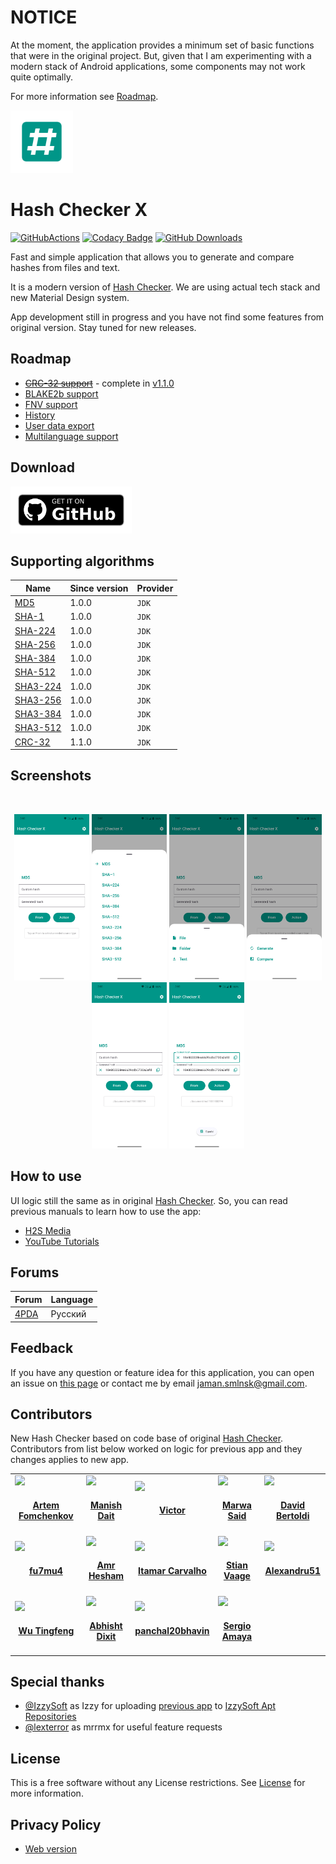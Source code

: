 # NOTICE

At the moment, the application provides a minimum set of basic functions that were in the original project. But, given
that I am experimenting with a modern stack of Android applications, some components may not work quite optimally.

For more information see [Roadmap](#Roadmap).

<img src="media/icon/ic_app.png" height="100px" />

# Hash Checker X

[![GitHubActions](https://github.com/hash-checker/hash-checker-x/workflows/Build/badge.svg)](https://github.com/hash-checker/hash-checker-x/actions?query=workflow%3ABuild)
[![Codacy Badge](https://app.codacy.com/project/badge/Grade/9da075d8c25c4babac39a2e3920a19af)](https://app.codacy.com/gh/hash-checker/hash-checker-x)
[![GitHub Downloads](https://img.shields.io/github/downloads/hash-checker/hash-checker-x/total?label=GitHub%20downloads)](https://github.com/hash-checker/hash-checker-x/releases)

Fast and simple application that allows you to generate and compare hashes from files and text.

It is a modern version of [Hash Checker](https://github.com/hash-checker/hash-checker). We are using actual tech stack
and new Material Design system.

App development still in progress and you have not find some features from original version. Stay tuned for new
releases.

## Roadmap

- ~~[CRC-32 support](https://github.com/hash-checker/hash-checker-x/issues/2)~~ - complete in [v1.1.0](https://github.com/hash-checker/hash-checker-x/releases/tag/v1.1.0)
- [BLAKE2b support](https://github.com/hash-checker/hash-checker-x/issues/3)
- [FNV support](https://github.com/hash-checker/hash-checker-x/issues/4)
- [History](https://github.com/hash-checker/hash-checker-x/issues/5)
- [User data export](https://github.com/hash-checker/hash-checker-x/issues/6)
- [Multilanguage support](https://github.com/hash-checker/hash-checker-x/issues/7)

## Download

<a href="https://github.com/hash-checker/hash-checker-x/releases">
  <img src="./media/banners/bn_github.png" height="75px" />
</a>

## Supporting algorithms

| Name                                                            | Since version | Provider |
|-----------------------------------------------------------------|---------------|----------|
| [MD5](https://en.wikipedia.org/wiki/MD5)                        | 1.0.0         | `JDK`    |
| [SHA-1](https://en.wikipedia.org/wiki/SHA-1)                    | 1.0.0         | `JDK`    |
| [SHA-224](https://en.wikipedia.org/wiki/SHA-2)                  | 1.0.0         | `JDK`    |
| [SHA-256](https://en.wikipedia.org/wiki/SHA-2)                  | 1.0.0         | `JDK`    |
| [SHA-384](https://en.wikipedia.org/wiki/SHA-2)                  | 1.0.0         | `JDK`    |
| [SHA-512](https://en.wikipedia.org/wiki/SHA-2)                  | 1.0.0         | `JDK`    |
| [SHA3-224](https://en.wikipedia.org/wiki/SHA-3)                 | 1.0.0         | `JDK`    |
| [SHA3-256](https://en.wikipedia.org/wiki/SHA-3)                 | 1.0.0         | `JDK`    |
| [SHA3-384](https://en.wikipedia.org/wiki/SHA-3)                 | 1.0.0         | `JDK`    |
| [SHA3-512](https://en.wikipedia.org/wiki/SHA-3)                 | 1.0.0         | `JDK`    |
| [CRC-32](https://en.wikipedia.org/wiki/Cyclic_redundancy_check) | 1.1.0         | `JDK`    |

## Screenshots

<br/>
<p align="center">
  <img src="media/screenshots/screenshot_01.png" width="120" />
  <img src="media/screenshots/screenshot_02.png" width="120" />
  <img src="media/screenshots/screenshot_03.png" width="120" />
  <img src="media/screenshots/screenshot_04.png" width="120" />
  <img src="media/screenshots/screenshot_05.png" width="120" />
  <img src="media/screenshots/screenshot_06.png" width="120" />
</p>

## How to use

UI logic still the same as in original [Hash Checker](https://github.com/hash-checker/hash-checker). So, you can read
previous manuals to learn how to use the app:

* [H2S Media](https://www.how2shout.com/how-to/how-to-calculate-the-hash-of-a-file-or-create-custom-hash-on-android.html)
* [YouTube Tutorials](https://www.youtube.com/watch?v=Q7Otn971kJk)

## Forums

| Forum                                                     | Language |
|-----------------------------------------------------------|----------|
| [4PDA](https://4pda.to/forum/index.php?showtopic=1015172) | Русский  |

## Feedback

If you have any question or feature idea for this application, you can open an issue
on [this page](https://github.com/hash-checker/hash-x-checker/issues) or contact me by email
jaman.smlnsk@gmail.com.

## Contributors

New Hash Checker based on code base of original [Hash Checker](https://github.com/hash-checker/hash-checker).
Contributors from list below worked on logic for previous app and they changes applies to new app.

<table id='team'>
<tr>
<td id='fartem'>
<a href='https://github.com/fartem'>
<img src='https://github.com/fartem.png' width='140px;'>
</a>
<h4 align='center'><a href='https://github.com/fartem'>Artem Fomchenkov</a></h4>
</td>
<td id='ManishDait'>
<a href='https://github.com/ManishDait'>
<img src='https://github.com/ManishDait.png' width='140px;'>
</a>
<h4 align='center'><a href='https://github.com/ManishDait'>Manish Dait</a></h4>
</td>
<td id='vipozdn'>
<a href='https://github.com/vipozdn'>
<img src='https://github.com/vipozdn.png' width='140px;'>
</a>
<h4 align='center'><a href='https://github.com/vipozdn'>Victor</a></h4>
</td>
<td id='Marwa-Eltayeb'>
<a href='https://github.com/Marwa-Eltayeb'>
<img src='https://github.com/Marwa-Eltayeb.png' width='140px;'>
</a>
<h4 align='center'><a href='https://github.com/Marwa-Eltayeb'>Marwa Said</a></h4>
</td>
<td id='firaja'>
<a href='https://github.com/firaja'>
<img src='https://github.com/firaja.png' width='140px;'>
</a>
<h4 align='center'><a href='https://github.com/firaja'>David Bertoldi</a></h4>
</td>
</tr>
<td id='fu7mu4'>
<a href='https://github.com/fu7mu4'>
<img src='https://github.com/fu7mu4.png' width='140px;'>
</a>
<h4 align='center'><a href='https://github.com/fu7mu4'>fu7mu4</a></h4>
</td>
<td id='AmrDeveloper'>
<a href='https://github.com/AmrDeveloper'>
<img src='https://github.com/AmrDeveloper.png' width='140px;'>
</a>
<h4 align='center'><a href='https://github.com/AmrDeveloper'>Amr Hesham</a></h4>
</td>
<td id='itamarc'>
<a href='https://github.com/itamarc'>
<img src='https://github.com/itamarc.png' width='140px;'>
</a>
<h4 align='center'><a href='https://github.com/itamarc'>Itamar Carvalho</a></h4>
</td>
<td id='StianVaage'>
<a href='https://github.com/StianVaage'>
<img src='https://github.com/StianVaage.png' width='140px;'>
</a>
<h4 align='center'><a href='https://github.com/StianVaage'>Stian Vaage</a></h4>
</td>
<td id='Alexandru51'>
<a href='https://github.com/Alexandru51'>
<img src='https://github.com/Alexandru51.png' width='140px;'>
</a>
<h4 align='center'><a href='https://github.com/Alexandru51'>Alexandru51</a></h4>
</td>
</tr>
<td id='elliotwutingfeng'>
<a href='https://github.com/elliotwutingfeng'>
<img src='https://github.com/elliotwutingfeng.png' width='140px;'>
</a>
<h4 align='center'><a href='https://github.com/elliotwutingfeng'>Wu Tingfeng</a></h4>
</td>
<td id='Abhisht01'>
<a href='https://github.com/Abhisht01'>
<img src='https://github.com/Abhisht01.png' width='140px;'>
</a>
<h4 align='center'><a href='https://github.com/Abhisht01'>Abhisht Dixit</a></h4>
</td>
<td id='panchal20bhavin'>
<a href='https://github.com/panchal20bhavin'>
<img src='https://github.com/panchal20bhavin.png' width='140px;'>
</a>
<h4 align='center'><a href='https://github.com/panchal20bhavin'>panchal20bhavin</a></h4>
</td>
<td id='vaqueraexe'>
<a href='https://github.com/vaqueraexe'>
<img src='https://cdn4.iconfinder.com/data/icons/iconsimple-logotypes/512/github-512.png' width='140px;'>
</a>
<h4 align='center'><a href='https://github.com/vaqueraexe'>Sergio Amaya</a></h4>
</td>
</table>

## Special thanks

* [@IzzySoft](https://github.com/IzzySoft) as Izzy for
  uploading [previous app](https://github.com/hash-checker/hash-checker)
  to [IzzySoft Apt Repositories](https://apt.izzysoft.de)
* [@lexterror](https://github.com/lexterror) as mrrmx for useful feature requests

## License

This is a free software without any License restrictions. See [License](./LICENSE) for more information.

## Privacy Policy

* [Web version](https://hash-checker.github.io/hash-checker-x-privacy-policy.io/)
